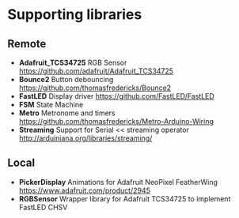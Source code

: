 # Supporting libraries

## Remote
* **Adafruit_TCS34725** RGB Sensor https://github.com/adafruit/Adafruit_TCS34725
* **Bounce2** Button debouncing https://github.com/thomasfredericks/Bounce2
* **FastLED** Display driver https://github.com/FastLED/FastLED
* **FSM** State Machine
* **Metro** Metronome and timers https://github.com/thomasfredericks/Metro-Arduino-Wiring
* **Streaming** Support for Serial << streaming operator http://arduiniana.org/libraries/streaming/

## Local
* **PickerDisplay** Animations for Adafruit NeoPixel FeatherWing https://www.adafruit.com/product/2945
* **RGBSensor** Wrapper library for Adafruit TCS34725 to implement FastLED CHSV